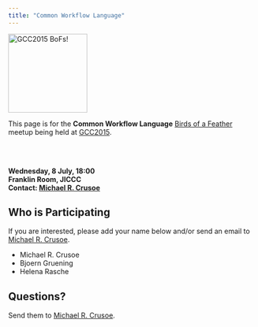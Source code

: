 ```yaml
---
title: "Common Workflow Language"
---
```

<slot name="events/gcc2015/header" />

<div class='left'><a href='/src/events/gcc2015/bofs/index.md'><img src="/src/images/logos/GCC2015BoFs300.png" alt="GCC2015 BoFs!" width="160" /></a></div>

This page is for the **Common Workflow Language** [Birds of a Feather](/src/events/gcc2015/bofs/index.md) meetup being held at [GCC2015](http://gcc2015.tsl.ac.uk/).

<br /><br />

**Wednesday, 8 July, 18:00** <br />
**Franklin Room, JICCC** <br />
**Contact: [Michael R. Crusoe](mailto:crusoe@ucdavis.edu)**


## Who is Participating

If you are interested, please add your name below and/or send an email to [Michael R. Crusoe](mailto:crusoe@ucdavis.edu).

* Michael R. Crusoe
* Bjoern Gruening
* Helena Rasche

## Questions?

Send them to [Michael R. Crusoe](mailto:crusoe@ucdavis.edu).
